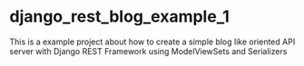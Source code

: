 # django_rest_blog_example_1
This is a example project about how to create a simple blog like oriented API server with Django REST Framework using ModelViewSets and Serializers
